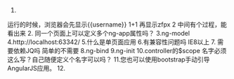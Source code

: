 1.
运行的时候，浏览器会先显示{{username}} 1+1
再显示zfpx 2
中间有个过程，能看出来
2. 同一个页面上可以定义多个ng-app属性吗？
3.ng-model
4.http://localhost:63342/
5.什么是单页面应用
6.有兼容性问题吗 IE8以上
7. 需要依赖JQ吗 简单的不需要
8.ng-bind
9.ng-init
10.controller的$scope 名字必须这么写？自己随便定义个名字可以吗？
11.您也可以使用bootstrap手动引导AngularJS应用。
12.
